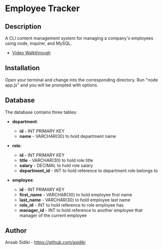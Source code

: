 # Employee Tracker

## Description 
A CLI content management system for managing a company's employees using node, inquirer, and MySQL.

* [Video Walkthrough](https://drive.google.com/file/d/1zE8-Ja5ZUahdSSBxfDgq4u1L-SgIzn-E/view)

## Installation 
Open your terminal and change into the corresponding directory. Run "node app.js" and you will be prompted with options.

## Database

The database contains three tables:

* **department**:

  * **id** - INT PRIMARY KEY
  * **name** - VARCHAR(30) to hold department name

* **role**:

  * **id** - INT PRIMARY KEY
  * **title** -  VARCHAR(30) to hold role title
  * **salary** -  DECIMAL to hold role salary
  * **department_id** -  INT to hold reference to department role belongs to

* **employee**:

  * **id** - INT PRIMARY KEY
  * **first_name** - VARCHAR(30) to hold employee first name
  * **last_name** - VARCHAR(30) to hold employee last name
  * **role_id** - INT to hold reference to role employee has
  * **manager_id** - INT to hold reference to another employee that manager of the current employee

## Author
Ansab Sidiki - https://github.com/asidiki